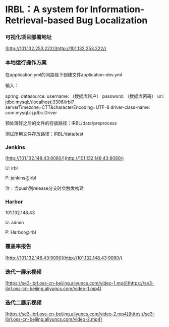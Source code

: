 # IRBL：A system for Information-Retrieval-based Bug Localization


### 可视化项目部署地址

[http://101.132.253.222/](http://101.132.253.222/)



### 本地运行操作方案

在application.yml的同路径下创建文件application-dev.yml

输入：

spring:
  datasource:
    username: （数据库账户）
    password: （数据库密码）
    url: jdbc:mysql://localhost:3306/irbl?serverTimezone=CTT&characterEncoding=UTF-8
    driver-class-name: com.mysql.cj.jdbc.Driver



预处理好之后的文件的存放路径：IRBL/data/preprocess

测试所用文件存放路径：IRBL/data/test



### Jenkins

[http://101.132.148.43:8080/](http://101.132.148.43:8080/)

U: irbl

P: jenkins@irbl

注：当push到release分支时会触发构建



### Harbor

101.132.148.43

U: admin

P: Harbor@irbl



### 覆盖率报告

[http://101.132.148.43:9090](http://101.132.148.43:9090/)



### 迭代一展示视频

[https://se3-ibrl.oss-cn-beijing.aliyuncs.com/video-1.mp4](https://se3-ibrl.oss-cn-beijing.aliyuncs.com/video-1.mp4)



### 迭代二展示视频

[https://se3-ibrl.oss-cn-beijing.aliyuncs.com/video-2.mp4](https://se3-ibrl.oss-cn-beijing.aliyuncs.com/video-2.mp4)